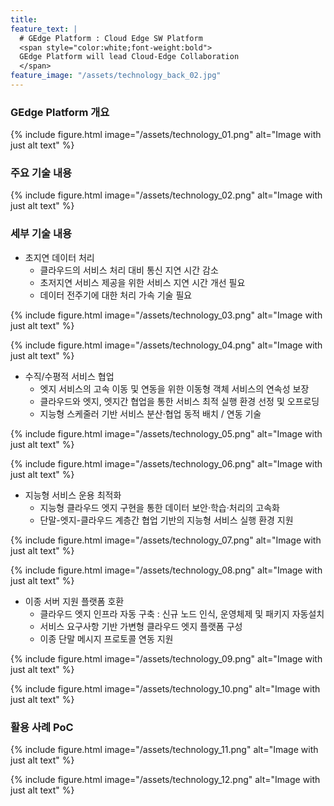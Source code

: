 ```yaml
---
title:  
feature_text: |  
  # GEdge Platform : Cloud Edge SW Platform  
  <span style="color:white;font-weight:bold">
  GEdge Platform will lead Cloud-Edge Collaboration
  </span> 
feature_image: "/assets/technology_back_02.jpg"
---
```

### GEdge Platform 개요

{% include figure.html image="/assets/technology_01.png" alt="Image with just alt text" %}


### 주요 기술 내용

{% include figure.html image="/assets/technology_02.png" alt="Image with just alt text" %}

### 세부 기술 내용
+	초지연 데이터 처리
    +	클라우드의 서비스 처리 대비 통신 지연 시간 감소
    + 초저지연 서비스 제공을 위한 서비스 지연 시간 개선 필요
    + 데이터 전주기에 대한 처리 가속 기술 필요

{% include figure.html image="/assets/technology_03.png" alt="Image with just alt text" %}

{% include figure.html image="/assets/technology_04.png" alt="Image with just alt text" %}

+	수직/수평적 서비스 협업 
    +	엣지 서비스의 고속 이동 및 연동을 위한 이동형 객체 서비스의 연속성 보장
    + 클라우드와 엣지, 엣지간 협업을 통한 서비스 최적 실행 환경 선정 및 오프로딩
    + 지능형 스케줄러 기반 서비스 분산·협업 동적 배치 / 연동 기술

{% include figure.html image="/assets/technology_05.png" alt="Image with just alt text" %}

{% include figure.html image="/assets/technology_06.png" alt="Image with just alt text" %}

+	지능형 서비스 운용 최적화 
    +	지능형 클라우드 엣지 구현을 통한 데이터 보안·학습·처리의 고속화
    + 단말-엣지-클라우드 계층간 협업 기반의 지능형 서비스 실행 환경 지원

{% include figure.html image="/assets/technology_07.png" alt="Image with just alt text" %}

{% include figure.html image="/assets/technology_08.png" alt="Image with just alt text" %}

+	이종 서버 지원 플랫폼 호환
    +	클라우드 엣지 인프라 자동 구축 : 신규 노드 인식, 운영체제 및 패키지 자동설치
    + 서비스 요구사항 기반 가변형 클라우드 엣지 플랫폼 구성
    + 이종 단말 메시지 프로토콜 연동 지원

{% include figure.html image="/assets/technology_09.png" alt="Image with just alt text" %}

{% include figure.html image="/assets/technology_10.png" alt="Image with just alt text" %}

### 활용 사례 PoC

{% include figure.html image="/assets/technology_11.png" alt="Image with just alt text" %}

{% include figure.html image="/assets/technology_12.png" alt="Image with just alt text" %}

